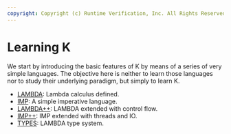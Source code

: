 ```yaml
---
copyright: Copyright (c) Runtime Verification, Inc. All Rights Reserved.
---
```


# Learning K

We start by introducing the basic features of K by means of a series
of very simple languages.  The objective here is neither to learn those
languages nor to study their underlying paradigm, but simply to learn K.

-   [LAMBDA](1_lambda/README.md): Lambda calculus defined.
-   [IMP](2_imp/README.md): A simple imperative language.
-   [LAMBDA++](3_lambda++/README.md): LAMBDA extended with control flow.
-   [IMP++](4_imp++/README.md): IMP extended with threads and IO.
-   [TYPES](5_types/README.md): LAMBDA type system.
